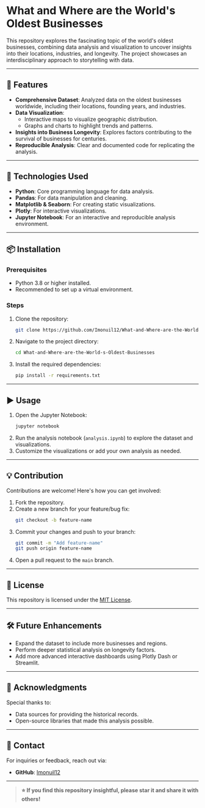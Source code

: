 
# What and Where are the World's Oldest Businesses

This repository explores the fascinating topic of the world's oldest businesses, combining data analysis and visualization to uncover insights into their locations, industries, and longevity. The project showcases an interdisciplinary approach to storytelling with data.

---

## 🚀 Features

- **Comprehensive Dataset**: Analyzed data on the oldest businesses worldwide, including their locations, founding years, and industries.
- **Data Visualization**:
  - Interactive maps to visualize geographic distribution.
  - Graphs and charts to highlight trends and patterns.
- **Insights into Business Longevity**: Explores factors contributing to the survival of businesses for centuries.
- **Reproducible Analysis**: Clear and documented code for replicating the analysis.

---

## 🔧 Technologies Used

- **Python**: Core programming language for data analysis.
- **Pandas**: For data manipulation and cleaning.
- **Matplotlib & Seaborn**: For creating static visualizations.
- **Plotly**: For interactive visualizations.
- **Jupyter Notebook**: For an interactive and reproducible analysis environment.

---

## 📦 Installation

### Prerequisites
- Python 3.8 or higher installed.
- Recommended to set up a virtual environment.

### Steps
1. Clone the repository:
   ```bash
   git clone https://github.com/Imonuil12/What-and-Where-are-the-World-s-Oldest-Businesses.git
   ```
2. Navigate to the project directory:
   ```bash
   cd What-and-Where-are-the-World-s-Oldest-Businesses
   ```
3. Install the required dependencies:
   ```bash
   pip install -r requirements.txt
   ```

---

## ▶️ Usage

1. Open the Jupyter Notebook:
   ```bash
   jupyter notebook
   ```
2. Run the analysis notebook (`analysis.ipynb`) to explore the dataset and visualizations.
3. Customize the visualizations or add your own analysis as needed.

---

## 💡 Contribution

Contributions are welcome! Here's how you can get involved:
1. Fork the repository.
2. Create a new branch for your feature/bug fix:
   ```bash
   git checkout -b feature-name
   ```
3. Commit your changes and push to your branch:
   ```bash
   git commit -m "Add feature-name"
   git push origin feature-name
   ```
4. Open a pull request to the `main` branch.

---

## 📜 License

This repository is licensed under the [MIT License](LICENSE).

---

## 🛠️ Future Enhancements

- Expand the dataset to include more businesses and regions.
- Perform deeper statistical analysis on longevity factors.
- Add more advanced interactive dashboards using Plotly Dash or Streamlit.

---

## 🤝 Acknowledgments

Special thanks to:
- Data sources for providing the historical records.
- Open-source libraries that made this analysis possible.

---

## 📧 Contact

For inquiries or feedback, reach out via:
- **GitHub**: [Imonuil12](https://github.com/Imonuil12)

---

> **⭐ If you find this repository insightful, please star it and share it with others!**
